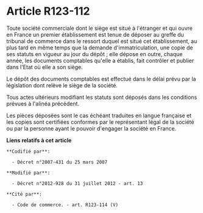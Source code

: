 # Article R123-112

Toute société commerciale dont le siège est situé à l'étranger et qui ouvre en France un premier établissement est tenue de
déposer au greffe du tribunal de commerce dans le ressort duquel est situé cet établissement, au plus tard en même temps que
la demande d'immatriculation, une copie de ses statuts en vigueur au jour du dépôt ; elle dépose en outre, chaque année, les
documents comptables qu'elle a établis, fait contrôler et publier dans l'Etat où elle a son siège.

Le dépôt des documents comptables est effectué dans le délai prévu par la législation dont relève le siège de la société.

Tous actes ultérieurs modifiant les statuts sont déposés dans les conditions prévues à l'alinéa précédent.

Les pièces déposées sont le cas échéant traduites en langue française et les copies sont certifiées conformes par le
représentant légal de la société ou par la personne ayant le pouvoir d'engager la société en France.

**Liens relatifs à cet article**

	**Codifié par**:

	  - Décret n°2007-431 du 25 mars 2007

	**Modifié par**:

	  - Décret n°2012-928 du 31 juillet 2012 - art. 13

	**Cité par**:

	  - Code de commerce. - art. R123-114 (V)
